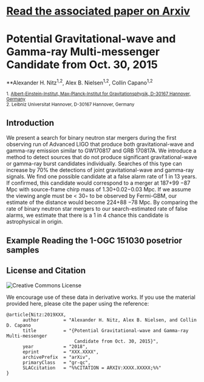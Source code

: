 # [Read the associated paper on Arxiv]()

# Potential Gravitational-wave and Gamma-ray Multi-messenger Candidate from Oct. 30, 2015
**Alexander H. Nitz<sup>1,2</sup>,  Alex B. Nielsen<sup>1,2</sup>, Collin Capano<sup>1,2</sup>

 <sub>1. [Albert-Einstein-Institut, Max-Planck-Institut for Gravitationsphysik, D-30167 Hannover, Germany](http://www.aei.mpg.de/obs-rel-cos)</sub>  
 <sub>2. Leibniz Universitat Hannover, D-30167 Hannover, Germany</sub>  

## Introduction ##
We present a search for binary neutron star mergers during the first observing run of Advanced
 LIGO that produce both gravitational-wave and gamma-ray emission similar to GW170817 and GRB
170817A. We introduce a method to detect sources that do not produce significant gravitational-wave
or gamma-ray burst candidates individually. Searches of this type can increase by 70% the detections
of joint gravitational-wave and gamma-ray signals. We find one possible candidate at a false alarm
rate of 1 in 13 years. If confirmed, this candidate would correspond to a merger at 187+99
−87 Mpc with source-frame chirp mass of 1.30+0.02−0.03 Mpc. If we assume the viewing angle must be < 30◦
to be observed by Fermi-GBM, our estimate of the distance would become 224+88
−78 Mpc. By comparing the rate of
binary neutron star mergers to our search-estimated rate of false alarms, we estimate that there is a 1
in 4 chance this candidate is astrophysical in origin.

## Example Reading the 1-OGC 151030 posetrior samples ##

## License and Citation

![Creative Commons License](https://i.creativecommons.org/l/by-sa/3.0/us/88x31.png "Creative Commons License")

We encourage use of these data in derivative works. If you use the material provided here, please cite the paper using the reference:

```
@article{Nitz:2019XXX,
      author         = "Alexander H. Nitz, Alex B. Nielsen, and Collin D. Capano
      title          = "{Potential Gravitational-wave and Gamma-ray Multi-messenger
                         Candidate from Oct. 30, 2015}",
      year           = "2018",
      eprint         = "XXX.XXXX",
      archivePrefix  = "arXiv",
      primaryClass   = "gr-qc",
      SLACcitation   = "%%CITATION = ARXIV:XXXX.XXXXX;%%"
}
```




